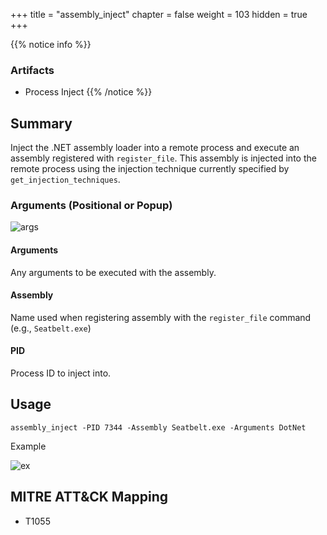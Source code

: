 +++
title = "assembly_inject"
chapter = false
weight = 103
hidden = true
+++

{{% notice info %}}
### Artifacts
- Process Inject
{{% /notice %}}

## Summary

Inject the .NET assembly loader into a remote process and execute an assembly registered with `register_file`. This assembly is injected into the remote process using the injection technique currently specified by `get_injection_techniques`.

### Arguments (Positional or Popup)

![args](../images/assembly_inject.png)

#### Arguments
Any arguments to be executed with the assembly.

#### Assembly
Name used when registering assembly with the `register_file` command (e.g., `Seatbelt.exe`)

#### PID
Process ID to inject into.

## Usage
```
assembly_inject -PID 7344 -Assembly Seatbelt.exe -Arguments DotNet
```

Example

![ex](../images/assembly_inject_resp.png)

## MITRE ATT&CK Mapping

- T1055